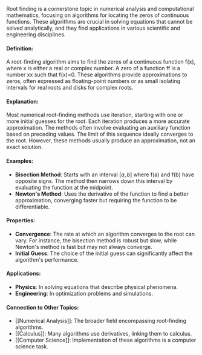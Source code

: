 Root finding is a cornerstone topic in numerical analysis and computational mathematics, focusing on algorithms for locating the zeros of continuous functions. These algorithms are crucial in solving equations that cannot be solved analytically, and they find applications in various scientific and engineering disciplines.

#### Definition:

A root-finding algorithm aims to find the zeros of a continuous function f(x), where x is either a real or complex number. A zero of a function ff is a number xx such that f(x)=0. These algorithms provide approximations to zeros, often expressed as floating-point numbers or as small isolating intervals for real roots and disks for complex roots.

#### Explanation:

Most numerical root-finding methods use iteration, starting with one or more initial guesses for the root. Each iteration produces a more accurate approximation. The methods often involve evaluating an auxiliary function based on preceding values. The limit of this sequence ideally converges to the root. However, these methods usually produce an approximation, not an exact solution.

#### Examples:

- **Bisection Method**: Starts with an interval $[a,b]$ where f(a) and f(b) have opposite signs. The method then narrows down this interval by evaluating the function at the midpoint.
- **Newton's Method**: Uses the derivative of the function to find a better approximation, converging faster but requiring the function to be differentiable.

#### Properties:

- **Convergence**: The rate at which an algorithm converges to the root can vary. For instance, the bisection method is robust but slow, while Newton's method is fast but may not always converge.
- **Initial Guess**: The choice of the initial guess can significantly affect the algorithm's performance.

#### Applications:

- **Physics**: In solving equations that describe physical phenomena.
- **Engineering**: In optimization problems and simulations.

#### Connection to Other Topics:

- [[Numerical Analysis]]: The broader field encompassing root-finding algorithms.
- [[Calculus]]: Many algorithms use derivatives, linking them to calculus.
- [[Computer Science]]: Implementation of these algorithms is a computer science task.